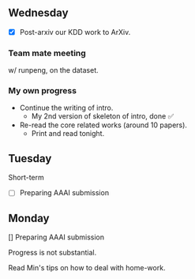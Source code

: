 ## Wednesday

- [x] Post-arxiv our KDD work to ArXiv.

### Team mate meeting

w/ runpeng, on the dataset. 

### My own progress

- Continue the writing of intro. 
  - My 2nd version of skeleton of intro, done ✅
- Re-read the core related works (around 10 papers). 
  - Print and read tonight. 



 

## Tuesday

Short-term

- [ ] Preparing AAAI submission





## Monday

[] Preparing AAAI submission

Progress is not substantial.

Read Min's tips on how to deal with home-work.


